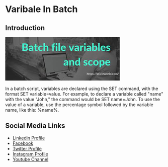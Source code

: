 # Varibale In Batch

## Introduction

![Image](github-readme-contents/img.jfif)

In a batch script, variables are declared using the SET command, with the format SET variable=value. For example, to declare a variable called "name" with the value "John," the command would be SET name=John. To use the value of a variable, use the percentage symbol followed by the variable name, like this: %name%.

Social Media Links
---

* [Linkedin Profile](https://www.linkedin.com/in/shalomshan-selvakumar-423aaa1aa/)
* [Facebook](https://www.facebook.com/selvakumar.shalomshan)
* [Twitter Profile](https://mobile.twitter.com/SHALOMSHANS)
* [Instagram Profile](https://www.instagram.com/shalomshanselvakumar/)
* [Youtube Channel](https://www.youtube.com/channel/UCeQfTqz1hxhe_Lt37I2JLDg)